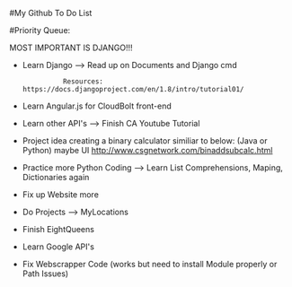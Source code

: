 #My Github To Do List

#Priority Queue:

MOST IMPORTANT IS DJANGO!!!

* Learn Django --> Read up on Documents and Django cmd

				Resources: https://docs.djangoproject.com/en/1.8/intro/tutorial01/


* Learn Angular.js for CloudBolt front-end
* Learn other API's --> Finish CA Youtube Tutorial
* Project idea creating a binary calculator similiar to below: (Java or Python) maybe UI
	http://www.csgnetwork.com/binaddsubcalc.html
* Practice more Python Coding --> Learn List Comprehensions, Maping, Dictionaries again
* Fix up Website more
* Do Projects --> MyLocations 
* Finish EightQueens
* Learn Google API's
* Fix Webscrapper Code (works but need to install Module properly or Path Issues)
